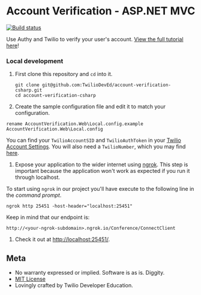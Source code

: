 # Account Verification - ASP.NET MVC

[![Build status](https://ci.appveyor.com/api/projects/status/u7adfy20o1d2mcbt?svg=true)](https://ci.appveyor.com/project/TwilioDevEd/account-verification-csharp)

Use Authy and Twilio to verify your user's account. [View the full tutorial here](https://www.twilio.com/docs/tutorials/walkthrough/account-verification/csharp/mvc)!

### Local development

1. First clone this repository and `cd` into it.

   ```
   git clone git@github.com:TwilioDevEd/account-verification-csharp.git
   cd account-verification-csharp
   ```

1. Create the sample configuration file and edit it to match your configuration.

  ```
  rename AccountVerification.Web\Local.config.example AccountVerification.Web\Local.config
  ```

 You can find your `TwilioAccountSID` and `TwilioAuthToken` in your
 [Twilio Account Settings](https://www.twilio.com/user/account/settings).
 You will also need a `TwilioNumber`, which you may find [here](https://www.twilio.com/user/account/phone-numbers/incoming).

1. Expose your application to the wider internet using [ngrok](http://ngrok.com). This step
  is important because the application won't work as expected if you run it through
  localhost.

  To start using `ngrok` in our project you'll have execute to the following line in the _command prompt_.

  ```
  ngrok http 25451 -host-header="localhost:25451"
  ```

  Keep in mind that our endpoint is:

  ```
  http://<your-ngrok-subdomain>.ngrok.io/Conference/ConnectClient
  ```

1. Check it out at [http://localhost:25451/](http://localhost:25451/).

## Meta

* No warranty expressed or implied. Software is as is. Diggity.
* [MIT License](http://www.opensource.org/licenses/mit-license.html)
* Lovingly crafted by Twilio Developer Education.

